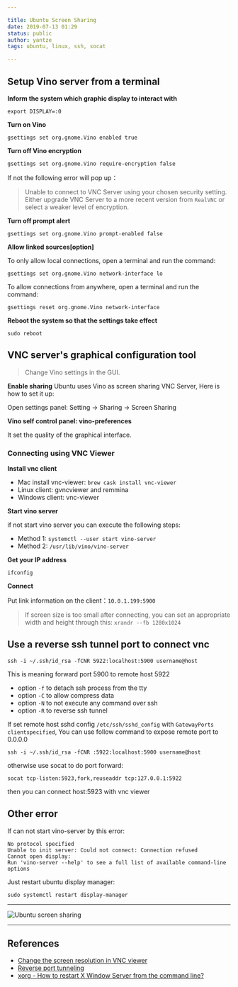 ```yaml
---

title: Ubuntu Screen Sharing
date: 2019-07-13 01:29
status: public
author: yantze
tags: ubuntu, linux, ssh, socat

---
```


Setup Vino server from a terminal
---------------------------------

**Inform the system which graphic display to interact with**

    export DISPLAY=:0

**Turn on Vino**

    gsettings set org.gnome.Vino enabled true


**Turn off Vino encryption**

    gsettings set org.gnome.Vino require-encryption false

If not the following error will pop up：
> Unable to connect to VNC Server using your chosen security setting. Either upgrade VNC Server to a more recent version from `RealVNC` or select a weaker level of encryption.

**Turn off prompt alert**

    gsettings set org.gnome.Vino prompt-enabled false


**Allow linked sources\[option\]**

To only allow local connections, open a terminal and run the command:

    gsettings set org.gnome.Vino network-interface lo


To allow connections from anywhere, open a terminal and run the command:

    gsettings reset org.gnome.Vino network-interface


**Reboot the system so that the settings take effect**

    sudo reboot



VNC server's graphical configuration tool
-----------------------------------------
> Change Vino settings in the GUI.

**Enable sharing**
Ubuntu uses Vino as screen sharing VNC Server, Here is how to set it up:

Open settings panel: Setting -> Sharing -> Screen Sharing

**Vino self control panel: vino-preferences**

It set the quality of the graphical interface.



### Connecting using VNC Viewer

**Install vnc client**
* Mac install vnc-viewer: `brew cask install vnc-viewer`
* Linux client: gvncviewer and remmina
* Windows client: vnc-viewer

**Start vino server**

if not start vino server you can execute the following steps:
- Method 1: `systemctl --user start vino-server`
- Method 2: `/usr/lib/vino/vino-server`

**Get your IP address**
```
ifconfig
```

**Connect**

Put link information on the client：`10.0.1.199:5900`

> If screen size is too small after connecting, you can set an appropriate width and height through this: `xrandr --fb 1280x1024`


Use a reverse ssh tunnel port to connect vnc
--------------------------------------------
```
ssh -i ~/.ssh/id_rsa -fCNR 5922:localhost:5900 username@host
```

This is meaning forward port 5900 to remote host 5922
- option `-f` to detach ssh process from the tty
- option `-C` to allow compress data
- option `-N` to not execute any command over ssh
- option `-R` to reverse ssh tunnel

If set remote host sshd config `/etc/ssh/sshd_config` with `GatewayPorts clientspecified`, You can use follow command to expose remote port to 0.0.0.0
```
ssh -i ~/.ssh/id_rsa -fCNR :5922:localhost:5900 username@host
```

otherwise use socat to do port forward:
```
socat tcp-listen:5923,fork,reuseaddr tcp:127.0.0.1:5922
```

then you can connect host:5923 with vnc viewer


Other error
-----------
If can not start vino-server by this error:
```
No protocol specified
Unable to init server: Could not connect: Connection refused
Cannot open display:
Run 'vino-server --help' to see a full list of available command-line options
```

Just restart ubuntu display manager:
```
sudo systemctl restart display-manager
```

---

![Ubuntu screen sharing](./_image/ubuntu-screen-sharing-1.webp)

---

References
-------

- [Change the screen resolution in VNC viewer](https://askubuntu.com/questions/287096/how-to-change-the-screen-resolution-in-vnc-viewer-for-ubuntu-12-04-without-a-mon)
- [Reverse port tunneling](https://askubuntu.com/questions/50064/reverse-port-tunnelling)
- [xorg - How to restart X Window Server from the command line?](https://askubuntu.com/questions/1220/how-to-restart-x-window-server-from-command-line)
